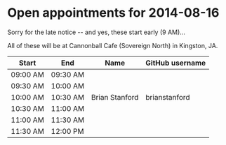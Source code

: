 Open appointments for 2014-08-16
================================

Sorry for the late notice -- and yes, these start early (9 AM)...

All of these will be at Cannonball Cafe (Sovereign North) in Kingston, JA.


| Start    | End      | Name                | GitHub username           |
|----------|----------|---------------------|---------------------------|
| 09:00 AM | 09:30 AM |                     |                           |
| 09:30 AM | 10:00 AM |                     |                           |
| 10:00 AM | 10:30 AM | Brian Stanford      |  brianstanford            |
| 10:30 AM | 11:00 AM |                     |                           |
| 11:00 AM | 11:30 AM |                     |                           |
| 11:30 AM | 12:00 PM |                     |                           |
